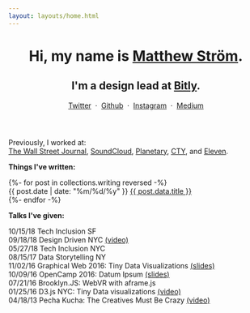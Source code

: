 ```yaml
---
layout: layouts/home.html
---
```


<div class="l--row">
    <div class="l--col-half">
        <header class="h-card">
            <div class="l--space-flush">
                <h1 class="t--size-l t--family-serif t--leading-small t--tracking-tight t--weight-bold">
                    Hi, my name is <a href="https://matthewstrom.com" class="u-url" rel="me">Matthew Ström</a>.
                </h1>
                <h2 class="t--size-m t--family-sans t--weight-normal">
                    I'm a design lead at <a href="https://bit.ly" target="_blank">Bitly</a>.
                </h2>
            </div>
            <div>
                <a href="https://twitter.com/ilikescience" rel="me" target="_blank">Twitter</a>
                <span>&nbsp;·&nbsp;</span>
                <a href="https://github.com/ilikescience" rel="me" target="_blank">Github</a>
                <span>&nbsp;·&nbsp;</span>
                <a href="https://instagram.com/ilikescience" rel="me" target="_blank">Instagram</a>
                <span>&nbsp;·&nbsp;</span>
                <a href="https://medium.com/@ilikescience" rel="me" target="_blank">Medium</a>
            </div>
        </header>

Previously, I worked at:  
[The Wall Street Journal](https://wsj.com), [SoundCloud](https://soundcloud.com/go), [Planetary](https://planetary.io), [CTY](/projects/cty), and [Eleven](/projects/eleven).

</div>
<div class="l--col-half">

**Things I've written:**

<div class="posts l--space-flush">
{%- for post in collections.writing reversed -%}
    <div class="post">
        <span class="c--gray l--mar-right-s t--numbers-tabular">{{ post.date | date: "%m/%d/%y" }}</span>
        <span>
            <a href="{{ post.url }}"> 
                {{ post.data.title }} 
            </a>
        </span>
    </div>
{%- endfor -%}
</div>

**Talks I've given:**
<div class="post l--space-flush">
    <div class="post">
        <span class="c--gray l--mar-right-s t--numbers-tabular">10/15/18</span>  
        <span>Tech Inclusion SF</span>
    </div>
    <div class="post">
        <span class="c--gray l--mar-right-s t--numbers-tabular">09/18/18</span>  
        <span>Design Driven NYC <a rel="noopener" target="_blank" href="https://www.youtube.com/watch?v=Av8GXFcqOqc">(video)</a> </span>
    </div>
    <div class="post">
        <span class="c--gray l--mar-right-s t--numbers-tabular">05/27/18</span>
        <span>Tech Inclusion NYC</span>
    </div>
    <div class="post">
        <span class="c--gray l--mar-right-s t--numbers-tabular">08/15/17</span>
        <span>Data Storytelling NY</span>
    </div>
    <div class="post">
        <span class="c--gray l--mar-right-s t--numbers-tabular">11/02/16</span>
        <span>Graphical Web 2016: Tiny Data Visualizations <a href="https://slides.com/matthewstrom/tinycharts" rel="noopener" target="_blank">(slides)</a></span>
    </div>
    <div class="post">
        <span class="c--gray l--mar-right-s t--numbers-tabular">10/09/16</span>
        <span>OpenCamp 2016: Datum Ipsum <a href="http://slides.com/matthewstrom/datumipsum" rel="noopener" target="_blank">(slides)</a></span>
    </div>
    <div class="post">
        <span class="c--gray l--mar-right-s t--numbers-tabular">07/21/16</span>
        <span>Brooklyn.JS: WebVR with aframe.js</span>
    </div>
    <div class="post">
        <span class="c--gray l--mar-right-s t--numbers-tabular">01/25/16</span>
        <span>
            D3.js NYC: Tiny Data visualizations <a href="https://www.youtube.com/watch?v=Gtlb8VIszrU" rel="noopener" target="_blank">(video)</a>
        </span>
    </div>
    <div class="post">
        <span class="c--gray l--mar-right-s t--numbers-tabular">04/18/13</span>
        <span>Pecha Kucha: The Creatives Must Be Crazy <a href="https://www.youtube.com/watch?v=xpb_0Tadu6g" rel="noopener" target="_blank">(video)</a></span>
    </div>
</div>
</div>